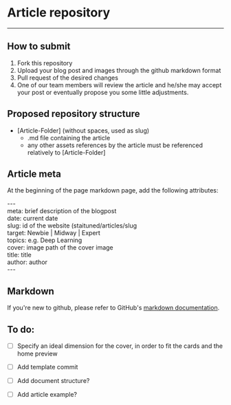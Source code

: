 # Article repository 

---

## How to submit
1. Fork this repository
2. Upload your blog post and images through the github markdown format
3. Pull request of the desired changes
4. One of our team members will review the article and he/she may accept your post or eventually propose you some little adjustments. 

## Proposed repository structure
- [Article-Folder] (without spaces, used as slug)
  - .md file containing the article
  - any other assets references by the article must be referenced relatively to [Article-Folder]

## Article meta

At the beginning of the page markdown page, add the following attributes:

\--- <br />
meta: brief description of the blogpost <br />
date: current date <br />
slug: id of the website (staituned/articles/slug <br />
target: Newbie | Midway | Expert <br />
topics: e.g. Deep Learning <br />
cover: image path of the cover image <br />
title: title <br />
author: author <br />
\---

## Markdown
If you're new to github, please refer to GitHub's [markdown documentation](https://docs.github.com/en/get-started/writing-on-github/getting-started-with-writing-and-formatting-on-github/basic-writing-and-formatting-syntax). 

## To do:
- [ ] Specify an ideal dimension for the cover, in order to fit the cards and the home preview <br />
- [ ] Add template commit 
- [ ] Add document structure? 
- [ ] Add article example? 

